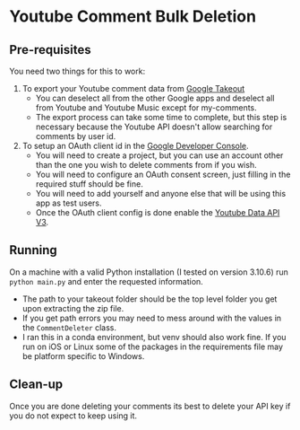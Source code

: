 # Youtube Comment Bulk Deletion

## Pre-requisites

You need two things for this to work:

1. To export your Youtube comment data from [Google Takeout](https://takeout.google.com/)
    * You can deselect all from the other Google apps and deselect all from Youtube and Youtube Music except for my-comments.
    * The export process can take some time to complete, but this step is necessary because the Youtube API doesn't allow searching for comments by user id.
2. To setup an OAuth client id in the [Google Developer Console](https://console.cloud.google.com/apis/credentials).
    * You will need to create a project, but you can use an account other than the one you wish to delete comments from if you wish.
    * You will need to configure an OAuth consent screen, just filling in the required stuff should be fine.
    * You will need to add yourself and anyone else that will be using this app as test users.
    * Once the OAuth client config is done enable the [Youtube Data API V3](https://console.cloud.google.com/apis/library/youtube.googleapis.com).

## Running

On a machine with a valid Python installation (I tested on version 3.10.6) run `python main.py` and enter the requested information.
* The path to your takeout folder should be the top level folder you get upon extracting the zip file.
* If you get path errors you may need to mess around with the values in the `CommentDeleter` class.
* I ran this in a conda environment, but venv should also work fine.  If you run on iOS or Linux some of the packages in the requirements file may be platform specific to Windows.

## Clean-up

Once you are done deleting your comments its best to delete your API key if you do not expect to keep using it.